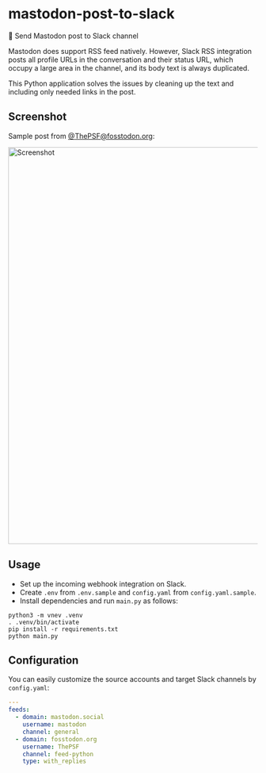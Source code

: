 # mastodon-post-to-slack

🐘 Send Mastodon post to Slack channel

Mastodon does support RSS feed natively. However, Slack RSS integration posts all profile URLs in the conversation and their status URL, which occupy a large area in the channel, and its body text is always duplicated.

This Python application solves the issues by cleaning up the text and including only needed links in the post.

## Screenshot
Sample post from [@ThePSF@fosstodon.org](https://fosstodon.org/@ThePSF):

<img width="800" alt="Screenshot" src="https://user-images.githubusercontent.com/1425259/209457514-e3ad6c17-23c2-40ef-9115-8aa839195032.png">

## Usage

- Set up the incoming webhook integration on Slack.
- Create `.env` from `.env.sample` and `config.yaml` from `config.yaml.sample`.
- Install dependencies and run `main.py` as follows:

```shell
python3 -m vnev .venv
. .venv/bin/activate
pip install -r requirements.txt
python main.py
```

## Configuration

You can easily customize the source accounts and target Slack channels by `config.yaml`:

```yaml
---
feeds:
  - domain: mastodon.social
    username: mastodon
    channel: general
  - domain: fosstodon.org
    username: ThePSF
    channel: feed-python
    type: with_replies
```
